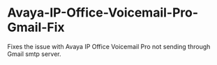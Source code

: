 # Avaya-IP-Office-Voicemail-Pro-Gmail-Fix
Fixes the issue with Avaya IP Office Voicemail Pro not sending through Gmail smtp server. 
